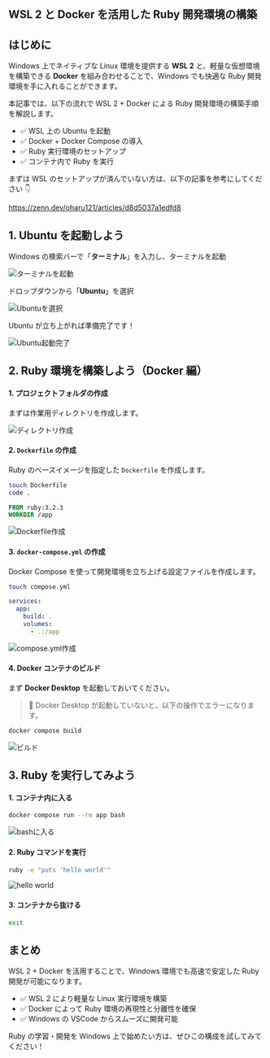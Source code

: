 ## WSL 2 と Docker を活用した Ruby 開発環境の構築

## はじめに

Windows 上でネイティブな Linux 環境を提供する **WSL 2** と、軽量な仮想環境を構築できる **Docker** を組み合わせることで、Windows でも快適な Ruby 開発環境を手に入れることができます。

本記事では、以下の流れで WSL 2 + Docker による Ruby 開発環境の構築手順を解説します。

- ✅ WSL 上の Ubuntu を起動
- ✅ Docker + Docker Compose の導入
- ✅ Ruby 実行環境のセットアップ
- ✅ コンテナ内で Ruby を実行

まずは WSL のセットアップが済んでいない方は、以下の記事を参考にしてください 👇

https://zenn.dev/oharu121/articles/d8d5037a1edfd8

## 1. Ubuntu を起動しよう

Windows の検索バーで「**ターミナル**」を入力し、ターミナルを起動

![ターミナルを起動](https://qiita-image-store.s3.ap-northeast-1.amazonaws.com/0/3760374/4a6d5787-d1c9-4e57-b370-b5a3aa1856aa.png)

ドロップダウンから「**Ubuntu**」を選択

![Ubuntuを選択](https://qiita-image-store.s3.ap-northeast-1.amazonaws.com/0/3760374/8f5159fb-6f86-884f-f6a5-e853507155c6.png)

Ubuntu が立ち上がれば準備完了です！

![Ubuntu起動完了](https://qiita-image-store.s3.ap-northeast-1.amazonaws.com/0/3760374/1657ba48-04cf-30f5-2bcb-930e4e9c3eaf.png)

## 2. Ruby 環境を構築しよう（Docker 編）

#### 1. プロジェクトフォルダの作成

まずは作業用ディレクトリを作成します。

![ディレクトリ作成](https://qiita-image-store.s3.ap-northeast-1.amazonaws.com/0/3760374/97d5a1e9-5dfb-4a5c-7374-0d797a92d4b3.png)

#### 2. `Dockerfile` の作成

Ruby のベースイメージを指定した `Dockerfile` を作成します。

```bash
touch Dockerfile
code .
```

```Dockerfile
FROM ruby:3.2.3
WORKDIR /app
```

![Dockerfile作成](https://qiita-image-store.s3.ap-northeast-1.amazonaws.com/0/3760374/b5056ee5-8f11-6ffe-5a3f-b47c79894b4e.png)

#### 3. `docker-compose.yml` の作成

Docker Compose を使って開発環境を立ち上げる設定ファイルを作成します。

```bash
touch compose.yml
```

```yaml
services:
  app:
    build: .
    volumes:
      - .:/app
```

![compose.yml作成](https://qiita-image-store.s3.ap-northeast-1.amazonaws.com/0/3760374/3991df61-1c0a-c4a1-a9ac-a3027656badf.png)

#### 4. Docker コンテナのビルド

まず **Docker Desktop** を起動しておいてください。

> 🛑 Docker Desktop が起動していないと、以下の操作でエラーになります。

```bash
docker compose build
```

![ビルド](https://qiita-image-store.s3.ap-northeast-1.amazonaws.com/0/3760374/eed6b54f-6c61-debc-5378-bb15dfc1a503.png)

## 3. Ruby を実行してみよう

#### 1. コンテナ内に入る

```bash
docker compose run --rm app bash
```

![bashに入る](https://qiita-image-store.s3.ap-northeast-1.amazonaws.com/0/3760374/be7acee8-251d-d98c-7dfb-5237a4944bbe.png)

#### 2. Ruby コマンドを実行

```bash
ruby -e "puts 'hello world'"
```

![hello world](https://qiita-image-store.s3.ap-northeast-1.amazonaws.com/0/3760374/bc049c2e-8ab2-347c-a7fd-8099ce9ffc96.png)

#### 3. コンテナから抜ける

```bash
exit
```

## まとめ

WSL 2 + Docker を活用することで、Windows 環境でも高速で安定した Ruby 開発が可能になります。

- ✅ WSL 2 により軽量な Linux 実行環境を構築
- ✅ Docker によって Ruby 環境の再現性と分離性を確保
- ✅ Windows の VSCode からスムーズに開発可能

Ruby の学習・開発を Windows 上で始めたい方は、ぜひこの構成を試してみてください！
